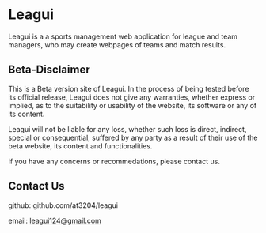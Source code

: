 # Leagui
Leagui is a a sports management web application for league and team managers, who may create webpages of teams and match results.

## Beta-Disclaimer
This is a Beta version site of Leagui. In the process of being tested before its official release, Leagui does not give any warranties, whether express or implied, as to the suitability or usability of the website, its software or any of its content.

Leagui will not be liable for any loss, whether such loss is direct, indirect, special or consequential, suffered by any party as a result of their use of the beta website, its content and functionalities.

If you have any concerns or recommedations, please contact us.

## Contact Us
github: github.com/at3204/leagui

email: leagui124@gmail.com
